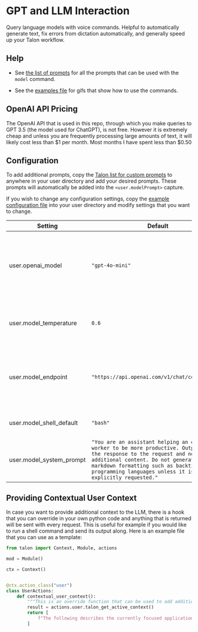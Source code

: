 # GPT and LLM Interaction

Query language models with voice commands. Helpful to automatically generate text, fix errors from dictation automatically, and generally speed up your Talon workflow.

## Help

- See [the list of prompts](lists/staticPrompt.talon-list) for all the prompts that can be used with the `model` command.

- See the [examples file](../.docs/usage-examples/examples.md) for gifs that show how to use the commands.

## OpenAI API Pricing

The OpenAI API that is used in this repo, through which you make queries to GPT 3.5 (the model used for ChatGPT), is not free. However it is extremely cheap and unless you are frequently processing large amounts of text, it will likely cost less than $1 per month. Most months I have spent less than $0.50

## Configuration

To add additional prompts, copy the [Talon list for custom prompts](lists/customPrompt.talon-list.example) to anywhere in your user directory and add your desired prompts. These prompts will automatically be added into the `<user.modelPrompt>` capture.

If you wish to change any configuration settings, copy the [example configuration file](../talon-ai-settings.talon.example) into your user directory and modify settings that you want to change.

| Setting                  | Default                                                                                                                                                                                                                                                            | Notes                                                                                       |
| ------------------------ | ------------------------------------------------------------------------------------------------------------------------------------------------------------------------------------------------------------------------------------------------------------------ | ------------------------------------------------------------------------------------------- |
| user.openai_model        | `"gpt-4o-mini"`                                                                                                                                                                                                                                                    | The model to use for the queries. NOTE: To access certain models you may need prior API use |
| user.model_temperature   | `0.6`                                                                                                                                                                                                                                                              | Higher temperatures will make the model more creative and less accurate                     |
| user.model_endpoint      | `"https://api.openai.com/v1/chat/completions"`                                                                                                                                                                                                                     | Any OpenAI compatible endpoint address can be used (Azure, local llamafiles, etc)           |
| user.model_shell_default | `"bash"`                                                                                                                                                                                                                                                           | The default shell for `model shell` commands                                                |
| user.model_system_prompt | `"You are an assistant helping an office worker to be more productive. Output just the response to the request and no additional content. Do not generate any markdown formatting such as backticks for programming languages unless it is explicitly requested."` | The meta-prompt for how to respond to all prompts                                           |

## Providing Contextual User Context

In case you want to provide additional context to the LLM, there is a hook that you can override in your own python code and anything that is returned will be sent with every request. This is useful for example if you would like to run a shell command and send its output along. Here is an example file that you can use as a template:

```py
from talon import Context, Module, actions

mod = Module()

ctx = Context()


@ctx.action_class("user")
class UserActions:
    def contextual_user_context():
        """This is an override function that can be used to add additional context to the prompt"""
        result = actions.user.talon_get_active_context()
        return [
            f"The following describes the currently focused application:\n\n{result}"
        ]
```
